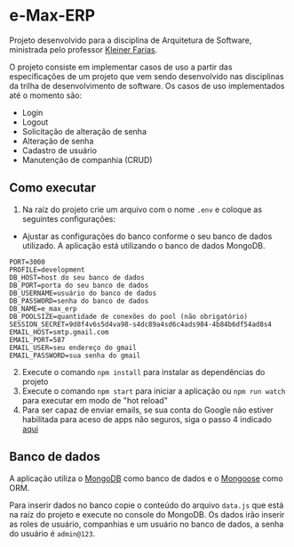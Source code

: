 # e-Max-ERP

Projeto desenvolvido para a disciplina de Arquitetura de Software, ministrada pelo professor [Kleiner Farias](https://kleinnerfarias.github.io/).

O projeto consiste em implementar casos de uso a partir das especificações de um projeto que vem sendo desenvolvido nas disciplinas da trilha de desenvolvimento de software. Os casos de uso implementados até o momento são:

* Login
* Logout
* Solicitação de alteração de senha
* Alteração de senha
* Cadastro de usuário
* Manutenção de companhia (CRUD)

## Como executar
1. Na raíz do projeto crie um arquivo com o nome `.env` e coloque as seguintes configurações:
  * Ajustar as configurações do banco conforme o seu banco de dados utilizado. A aplicação está utilizando o banco de dados MongoDB.

```
PORT=3000
PROFILE=development
DB_HOST=host do seu banco de dados
DB_PORT=porta do seu banco de dados
DB_USERNAME=usuário do banco de dados
DB_PASSWORD=senha do banco de dados
DB_NAME=e_max_erp
DB_POOLSIZE=quantidade de conexões do pool (não obrigatório)
SESSION_SECRET=9d8f4v6s5d4va98-s4dc89a4sd6c4ads984-4b84b6df54ad8s4
EMAIL_HOST=smtp.gmail.com
EMAIL_PORT=587
EMAIL_USER=seu endereço do gmail
EMAIL_PASSWORD=sua senha do gmail
```

2. Execute o comando `npm install` para instalar as dependências do projeto
3. Execute o comando `npm start` para iniciar a aplicação ou `npm run watch` para executar em modo de "hot reload"
4. Para ser capaz de enviar emails, se sua conta do Google não estiver habilitada para aceso de apps não seguros, siga o passo 4 indicado [aqui](https://edigleyssonsilva.medium.com/how-to-send-emails-securely-using-gmail-and-nodejs-eef757525324)

## Banco de dados

A aplicação utiliza o [MongoDB](https://www.mongodb.com/) como banco de dados e o [Mongoose](https://mongoosejs.com/) como ORM.

Para inserir dados no banco copie o conteúdo do arquivo `data.js` que está na raíz do projeto e execute no console do MongoDB. Os dados irão inserir as roles de usuário, companhias e um usuário no banco de dados, a senha do usuário é `admin@123`.
